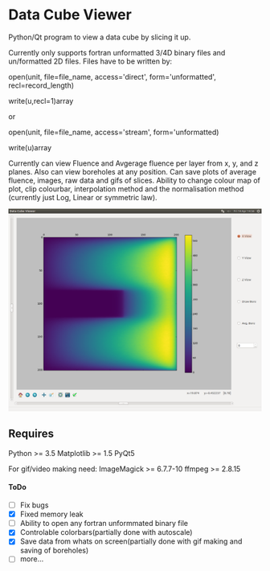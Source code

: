 # Data Cube Viewer 

Python/Qt program to view a data cube by slicing it up. 

Currently only supports fortran unformatted 3/4D binary files and un/formatted 2D files.
Files have to be written by:

open(unit, file=file_name, access='direct', form='unformatted', recl=record_length)

write(u,recl=1)array

or

open(unit, file=file_name, access='stream', form='unformatted)

write(u)array

Currently can view Fluence and Avgerage fluence per layer from x, y, and z planes. Also can view boreholes at any position.
Can save plots of average fluence, images, raw data and gifs of slices.
Ability to change colour map of plot, clip colourbar, interpolation method and the normalisation method (currently just Log, Linear or symmetric law).

![Screenshot](https://github.com/lewisfish/data_cube_viewer/blob/master/Screenshot.png)

## Requires

Python >= 3.5
Matplotlib >= 1.5
PyQt5

For gif/video making need:
ImageMagick >= 6.7.7-10
ffmpeg >= 2.8.15 

#### ToDo

  - [ ] Fix bugs
  - [x] Fixed memory leak
  - [ ] Ability to open any fortran unformmated binary file
  - [x] Controlable colorbars(partially done with autoscale)
  - [x] Save data from whats on screen(partially done with gif making and saving of boreholes)
  - [ ] more...

